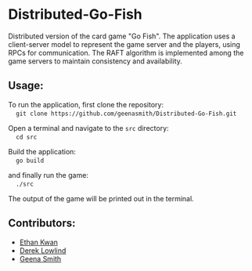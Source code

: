 # Distributed-Go-Fish  
Distributed version of the card game "Go Fish". The application uses a client-server model to represent the game server and the players, using RPCs for communication. The RAFT algorithm is implemented among the game servers to maintain consistency and availability.  
  
## Usage: 
To run the application, first clone the repository:  
    ```git clone https://github.com/geenasmith/Distributed-Go-Fish.git``` 

Open a terminal and navigate to the ```src``` directory:  
    ```cd src``` 
 
Build the application:  
    ```go build``` 
 
and finally run the game:  
    ```./src``` 
 
The output of the game will be printed out in the terminal. 

## Contributors:
- [Ethan Kwan](https://github.com/eetar1)
- [Derek Lowlind](https://github.com/dereklowlind)
- [Geena Smith](https://github.com/geenasmith)
